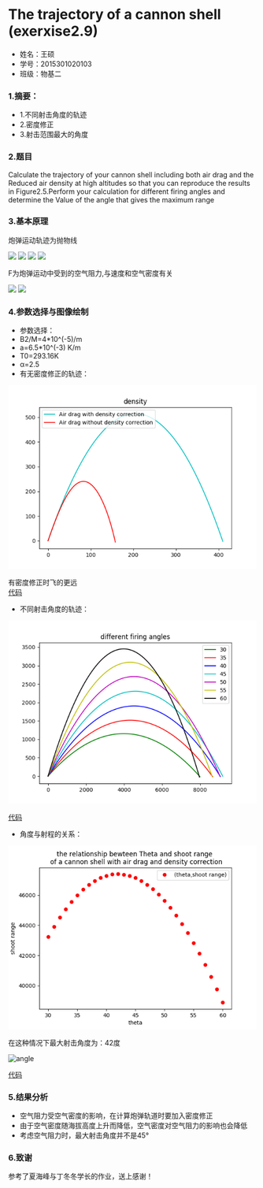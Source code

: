        
# The trajectory of a cannon shell    (exerxise2.9)
* 姓名：王硕
* 学号：2015301020103
* 班级：物基二
### 1.摘要：
*  1.不同射击角度的轨迹
* 2.密度修正
* 3.射击范围最大的角度
### 2.题目    
Calculate the trajectory of your cannon shell including both air drag and the 
Reduced air density at high altitudes so that you can reproduce the results in 
Figure2.5.Perform your calculation for different firing angles and determine the 
Value of the angle that gives the maximum range
### 3.基本原理 
炮弹运动轨迹为抛物线

<img src="http://latex.codecogs.com/gif.latex?x_{i+1}=x_{i}+v_{x,i}\Delta\,t">      



<img src="http://latex.codecogs.com/gif.latex?v_{x,i+1}=v_{x,i}-\frac{F_{x}}{M}\Delta\,t">      


<img src="http://latex.codecogs.com/gif.latex?y_{i+1}=y_{i}+v_{Y,i}\Delta\,t">     


<img src="http://latex.codecogs.com/gif.latex?v_{y,i+1}=v_{y,i}-g\Delta\,t-\frac{F_{y}}{M}\Delta\,t">    

F为炮弹运动中受到的空气阻力,与速度和空气密度有关    

<img src="http://latex.codecogs.com/gif.latex?F=-B_{2}v^{2}\frac{\rho\,}{\rho\,_{0}}"> 
<img src="http://latex.codecogs.com/gif.latex?\rho\,=\rho\,_{0}(1-\frac{ay}{T_{0}})^{\alpha}">     

### 4.参数选择与图像绘制
* 参数选择：
* B2/M=4*10^(-5)/m    
* a=6.5*10^(-3) K/m   
* T0=293.16K     
* α=2.5
* 有无密度修正的轨迹：    

![](https://github.com/March0ns/Computional_Physics_N2015301020103/blob/master/EXERCISE/Figure_4b.png)     


有密度修正时飞的更远    
[代码](https://github.com/March0ns/Computional_Physics_N2015301020103/edit/master/EXERCISE/temp4b.py)  
* 不同射击角度的轨迹：    


![](https://github.com/March0ns/Computional_Physics_N2015301020103/blob/master/EXERCISE/Figure_4a.png)      




[代码](https://github.com/March0ns/Computional_Physics_N2015301020103/edit/master/EXERCISE/Figure_4a.png )     


* 角度与射程的关系：   


![](https://github.com/March0ns/Computional_Physics_N2015301020103/blob/master/EXERCISE/Figure_4c.png) 
     


在这种情况下最大射击角度为：42度    

![angle](https://github.com/March0ns/Computional_Physics_N2015301020103/edit/master/EXERCISE/Figure_4c0.png)    

[代码](https://github.com/March0ns/Computional_Physics_N2015301020103/edit/master/EXERCISE/temp4c.py)
### 5.结果分析
* 空气阻力受空气密度的影响，在计算炮弹轨道时要加入密度修正
* 由于空气密度随海拔高度上升而降低，空气密度对空气阻力的影响也会降低
* 考虑空气阻力时，最大射击角度并不是45°    
### 6.致谢
参考了夏海峰与丁冬冬学长的作业，送上感谢！
